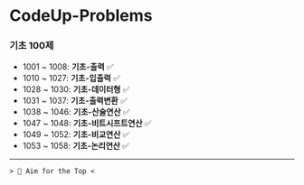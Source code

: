 ﻿# CodeUp-Problems

### 기초 100제
+ 1001 ~ 1008: **기초-출력** ✅
+ 1010 ~ 1027: **기초-입출력** ✅
+ 1028 ~ 1030: **기초-데이터형** ✅
+ 1031 ~ 1037: **기초-출력변환** ✅
+ 1038 ~ 1046: **기초-산술연산** ✅
+ 1047 ~ 1048: **기초-비트시프트연산** ✅
+ 1049 ~ 1052: **기초-비교연산** ✅
+ 1053 ~ 1058: **기초-논리연산** ✅

---
```
> 💯 Aim for the Top <
```